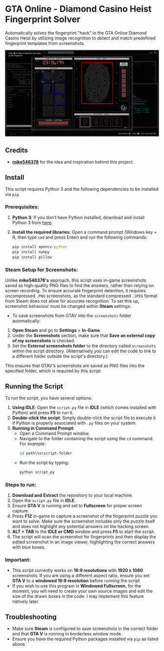 # GTA Online - Diamond Casino Heist Fingerprint Solver
Automatically solves the fingerprint "hack" in the GTA Online Diamond Casino Heist by utilizing image recognition to detect and match predefined fingerprint templates from screenshots.

![Demo Image](demo.png)

## Credits
- **[mike546378](https://github.com/mike546378)** for the idea and inspiration behind this project.

## Install

This script requires Python 3 and the following dependencies to be installed via `pip`.

### Prerequisites:
1. **Python 3**: If you don't have Python installed, download and install Python 3 from [here](https://www.python.org/downloads/windows/).
2. **Install the required libraries**:
   Open a command prompt (Windows key + R, then type `cmd` and press Enter) and run the following commands:

   ```cmd
   pip install opencv-python
   pip install numpy
   pip install pillow

   ```

### Steam Setup for Screenshots:
Unlike **mike546378's** approach, this script uses in-game screenshots saved as high-quality PNG files to find the answers, rather than relying on screen recording. To ensure accurate fingerprint detection, it requires uncompressed `.PNG` screenshots, as the standard compressed `.JPEG` format from Steam does not allow for accurate recognition. To set this up, screenshot behaviour must be changed within **Steam** settings.
- To save screenshots from GTAV into the `screenshots` folder automatically:
1. **Open Steam** and go to **Settings** > **In-Game**.
2. Under the **Screenshots** section, make sure that **Save an external copy of my screenshots** is checked.
3. Set the **External screenshots folder** to the directory called `screenshots` within the script directory. (Alternatively you can edit the code to link to a different folder outside the script's directory.)

This ensures that GTAV's screenshots are saved as PNG files into the specified folder, which is required by this script.

## Running the Script

To run the script, you have several options:

1. **Using IDLE**: Open the `script.py` file in **IDLE** (which comes installed with Python) and press **F5** to run it.
2. **Double-click the script**: Simply double-click the script file to execute it if Python is properly associated with `.py` files on your system.
3. **Running in Command Prompt**:
   - Open a Command Prompt window.
   - Navigate to the folder containing the script using the `cd` command. For example:
     ```cmd
     cd path\to\script-folder
     ```
   - Run the script by typing:
     ```cmd
     python script.py
     ```

### Steps to run:
1. **Download and Extract** the repository to your local machine.
2. Open the `script.py` file in **IDLE**.
3. Ensure **GTA V** is running and set to **Fullscreen** for proper screen capture.
4. Press **F12** in-game to capture a screenshot of the fingerprint puzzle you want to solve. Make sure the screenshot includes only the puzzle itself and does not highlight any potential answers on the hacking screen.
5. **ALT + TAB** to the **IDLE or CMD** window and press **F5** to start the script.
6. The script will scan the screenshot for fingerprints and then display the edited screenshot in an image viewer, highlighting the correct answers with blue boxes.

### Important:
- This script currently works on **16:9 resolutions** with **1920 x 1080** screenshots. If you are using a different aspect ratio, ensure you set **GTA V** to a **windowed 16:9 resolution** before running the script.
- If you wish to use this program in **Windowed Fullscreen**, for the moment, you will need to create your own source images and edit the size of the drawn boxes in the code. I may implement this feature natively later.

## Troubleshooting
- Make sure **Steam** is configured to save screenshots in the correct folder and that **GTA V** is running in borderless window mode.
- Ensure you have the required Python packages installed via `pip` as listed above.

